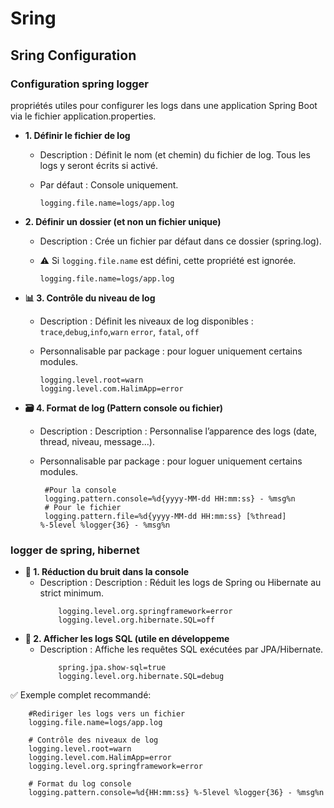 # Sring 

## Sring Configuration 

### Configuration spring logger
 propriétés utiles pour configurer les logs dans une application Spring Boot via le fichier application.properties.

 - __1. Définir le fichier de log__ 
    - Description : Définit le nom (et chemin) du fichier de log. Tous les logs y seront écrits  si activé.
    
    - Par défaut : Console uniquement.

        ```properties
        logging.file.name=logs/app.log
        ```
 - __2. Définir un dossier (et non un fichier unique)__ 
    - Description : Crée un fichier par défaut dans ce dossier (spring.log).
    
    - ⚠️ Si `logging.file.name` est défini, cette propriété est ignorée.

        ```properties
        logging.file.name=logs/app.log
        ```

 - __📊 3. Contrôle du niveau de log__ 
    - Description : Définit les niveaux de log disponibles : `trace`,`debug`,`info`,`warn` `error`, `fatal`, `off`
    - Personnalisable par package : pour loguer uniquement certains modules.

        ```properties
        logging.level.root=warn
        logging.level.com.HalimApp=error
        ```
                       
 - __🗃️ 4. Format de log (Pattern console ou fichier)__ 
    - Description : Description : Personnalise l’apparence des logs (date, thread, niveau, message...).
    - Personnalisable par package : pour loguer uniquement certains modules.

        ```properties
         #Pour la console
         logging.pattern.console=%d{yyyy-MM-dd HH:mm:ss} - %msg%n 
         # Pour le fichier
         logging.pattern.file=%d{yyyy-MM-dd HH:mm:ss} [%thread] %-5level %logger{36} - %msg%n
        ```
### logger de spring, hibernet                               
 - __🛑 1. Réduction du bruit dans la console__ 
    - Description : Description : Réduit les logs de Spring ou Hibernate au strict minimum.
        ```properties
            logging.level.org.springframework=error
            logging.level.org.hibernate.SQL=off
        ```
 - __🛑 2. Afficher les logs SQL (utile en développeme__ 
    - Description : Affiche les requêtes SQL exécutées par JPA/Hibernate.
        ```properties
            spring.jpa.show-sql=true
            logging.level.org.hibernate.SQL=debug
        ```        
✅ Exemple complet recommandé: 
```properties
    #Rediriger les logs vers un fichier
    logging.file.name=logs/app.log

    # Contrôle des niveaux de log
    logging.level.root=warn
    logging.level.com.HalimApp=error
    logging.level.org.springframework=error

    # Format du log console
    logging.pattern.console=%d{HH:mm:ss} %-5level %logger{36} - %msg%n
``` 